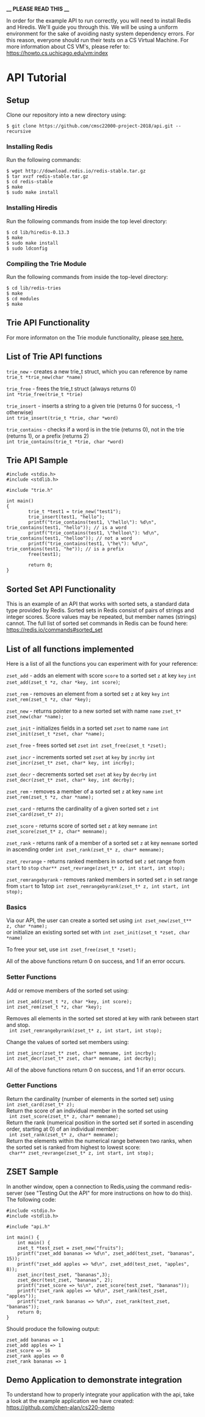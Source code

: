**__ PLEASE READ THIS __**

In order for the example API to run correctly, you will need to
install Redis and Hiredis. We'll guide you through this. We will
be using a uniform environment for the sake of avoiding nasty
system dependency errors. For this reason, everyone should run
their tests on a CS Virtual Machine. For more information about
CS VM's, please refer to: https://howto.cs.uchicago.edu/vm:index

# API Tutorial

## Setup
Clone our repository into a new directory using:

```
$ git clone https://github.com/cmsc22000-project-2018/api.git --recursive
```

### Installing Redis

Run the following commands:
```
$ wget http://download.redis.io/redis-stable.tar.gz  
$ tar xvzf redis-stable.tar.gz  
$ cd redis-stable  
$ make  
$ sudo make install  
```

### Installing Hiredis

Run the following commands from inside the top level directory:
```
$ cd lib/hiredis-0.13.3  
$ make  
$ sudo make install  
$ sudo ldconfig  
```

### Compiling the Trie Module

Run the following commands from inside the top-level directory:
```
$ cd lib/redis-tries
$ make
$ cd modules
$ make
```

## Trie API Functionality
For more informaton on the Trie module functionality, please [see here.](https://github.com/cmsc22000-project-2018/redis-tries)

## List of Trie API functions
`trie_new` - creates a new trie_t struct, which you can reference by name <br>
`trie_t *trie_new(char *name)`

`trie_free` - frees the trie_t struct (always returns 0) <br>
`int *trie_free(trie_t *trie)`

`trie_insert` - inserts a string to a given trie (returns 0 for success, -1 otherwise) <br>
`int trie_insert(trie_t *trie, char *word)`

`trie_contains` - checks if a word is in the trie (returns 0), not in the trie (returns 1), or a prefix (returns 2) <br>
`int trie_contains(trie_t *trie, char *word)`

## Trie API Sample
```
#include <stdio.h>
#include <stdlib.h>

#include "trie.h"

int main()
{
        trie_t *test1 = trie_new("test1");
        trie_insert(test1, "hello");
        printf("trie_contains(test1, \"hello\"): %d\n", trie_contains(test1, "hello")); // is a word
        printf("trie_contains(test1, \"helloo\"): %d\n", trie_contains(test1, "helloo")); // not a word
        printf("trie_contains(test1, \"he\"): %d\n", trie_contains(test1, "he")); // is a prefix
        free(test1);

        return 0;
}
```

## Sorted Set API Functionality

This is an example of an API that works with sorted sets, a standard data type provided by Redis. Sorted sets in Redis consist of pairs of strings and integer scores. Score values may be repeated, but member names (strings) cannot. The full list of sorted set commands in Redis can be found here: https://redis.io/commands#sorted_set

## List of all functions implemented
Here is a list of all the functions you can experiment with for your reference:

`zset_add` - adds an element with score `score` to a sorted set `z` at key `key`
`int zset_add(zset_t *z, char *key, int score)`;

`zset_rem` - removes an element from a sorted set `z` at key `key`
`int zset_rem(zset_t *z, char *key);`

`zset_new` - returns pointer to a new sorted set with name `name`
`zset_t* zset_new(char *name);`

`zset_init` - initializes fields in a sorted set `zset` to name `name`
`int zset_init(zset_t *zset, char *name);`

`zset_free` - frees sorted set `zset`
`int zset_free(zset_t *zset);`

`zset_incr` - increments sorted set `zset` at `key` by `incrby`
`int zset_incr(zset_t* zset, char* key, int incrby);`

`zset_decr` - decrements sorted set `zset` at `key` by `decrby`
`int zset_decr(zset_t* zset, char* key, int decrby);`

`zset_rem` - removes a member of a sorted set `z` at key `name`
`int zset_rem(zset_t *z, char *name); `

`zset_card` - returns the cardinality of a given sorted set `z`
`int zset_card(zset_t* z);`

`zset_score` - returns score of sorted set `z` at key `memname`
`int zset_score(zset_t* z, char* memname);`

`zset_rank` - returns rank of a member of a sorted set `z` at key `memname` sorted in ascending order
`int zset_rank(zset_t* z, char* memname);`

`zset_revrange` - returns ranked members in sorted set `z` set range from `start` to `stop`
`char** zset_revrange(zset_t* z, int start, int stop);`

`zset_remrangebyrank` - removes ranked members in sorted set `z` in set range from `start` to 1stop
`int zset_remrangebyrank(zset_t* z, int start, int stop);`

### Basics

Via our API, the user can create a sorted set using
` int zset_new(zset_t** z, char *name); `<br>
or initialize an existing sorted set with `int zset_init(zset_t *zset, char *name)`

To free your set, use `int zset_free(zset_t *zset); `

All of the above functions return 0 on success, and 1 if an error occurs.

### Setter Functions
Add or remove members of the sorted set using:
```
int zset_add(zset_t *z, char *key, int score);
int zset_rem(zset_t *z, char *key);
```

Removes all elements in the sorted set stored at key with rank between start and stop. <br>
` int zset_remrangebyrank(zset_t* z, int start, int stop);`

Change the values of sorted set members using:
```
int zset_incr(zset_t* zset, char* memname, int incrby);
int zset_decr(zset_t* zset, char* memname, int decrby);
```

All of the above functions return 0 on success, and 1 if an error occurs.

### Getter Functions
Return the cardinality (number of elements in the sorted set) using <br>
` int zset_card(zset_t* z); ` <br>
Return the score of an individual member in the sorted set using <br>
` int zset_score(zset_t* z, char* memname);` <br>
Return the rank (numerical position in the sorted set if sorted in ascending order, starting at 0) of an individual member: <br>
` int zset_rank(zset_t* z, char* memname);`<br>
Return the elements within the numerical range between two ranks, when the sorted set is ranked from highest to lowest score:<br>
` char** zset_revrange(zset_t* z, int start, int stop);`<br>

## ZSET Sample
In another window, open a connection to Redis,using the command redis-server (see "Testing Out the API" for more instructions on how to do this).
The following code:
```
#include <stdio.h>
#include <stdlib.h>

#include "api.h"

int main() {
    int main() {
    zset_t *test_zset = zset_new("fruits");
    printf("zset_add bananas => %d\n", zset_add(test_zset, "bananas", 15));
    printf("zset_add apples => %d\n", zset_add(test_zset, "apples", 8));
    zset_incr(test_zset, "bananas",3);
    zset_decr(test_zset, "bananas", 2);
    printf("zset_score => %s\n", zset_score(test_zset, "bananas"));
    printf("zset_rank apples => %d\n", zset_rank(test_zset, "apples"));
    printf("zset_rank bananas => %d\n", zset_rank(test_zset, "bananas"));
    return 0;
}
```
Should produce the following output:
```
zset_add bananas => 1
zset_add apples => 1
zset_score => 16
zset_rank apples => 0
zset_rank bananas => 1
```
## Demo Application to demonstrate integration 
To understand how to properly integrate your application with the api, take a look at the example application we have created:
https://github.com/chen-alan/cs220-demo

